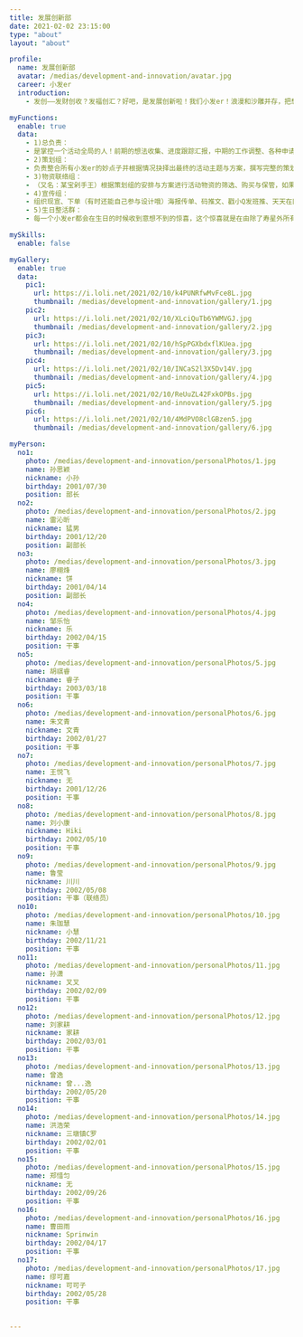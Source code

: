 ```yaml
---
title: 发展创新部
date: 2021-02-02 23:15:00
type: "about"
layout: "about"

profile:
  name: 发展创新部
  avatar: /medias/development-and-innovation/avatar.jpg
  career: 小发er
  introduction:
    - 发创——发财创收？发福创汇？好吧，是发展创新啦！我们小发er！浪漫和沙雕并存，把想象变成现实，创意与大胆是我们的代名词！我们有追寻夜晚奇遇的荧光夜跑，共赴荧幕世界的观影会，把记忆留在春天的竺院纪念品，由每一届的小朋友自由书写定义的自主创新活动；我们还有做饭轰趴生日惊喜特色太极拳假期社会实践等内建活动。我们是学综活动的idea库，特色活动超越传统，创新活动大胆发挥。小发er，永远年轻，永远热泪盈眶！

myFunctions:
  enable: true
  data:
    - 1)总负责：
    - 是掌控一个活动全局的人！前期的想法收集、进度跟踪汇报，中期的工作调整、各种申请，活动现场的调度，后期的总结反思?blabla总之要知晓活动的方方面面！总负责会比较累，但是很酷哦~
    - 2)策划组：
    - 负责整合所有小发er的妙点子并根据情况抉择出最终的活动主题与方案，撰写完整的策划案与执行案，是所有活动前期最最最爆肝的小组啦?不过作为把想法变为现实的造梦者，难道不是很棒的一件事嘛！
    - 3)物资联络组：
    - （又名：某宝剁手王）根据策划组的安排与方案进行活动物资的筛选、购买与保管，如果你喜欢买买买，那么待在这个组会超爽的哟。在有需要的活动中还要负责社团、安保处、急救人员等的联络!
    - 4)宣传组：
    - 组织现宣、下单（有时还能自己参与设计哦）海报传单、码推文、戳小Q发班推、天天在同学面前念叨“快来参加我们活动”（bushi）?这些是宣传组小可爱们的工作喔!
    - 5)生日整活群：
    - 每一个小发er都会在生日的时候收到意想不到的惊喜，这个惊喜就是在由除了寿星外所有小发er组成的整活群中产生的～尽情感受大家浓浓的爱吧嘿嘿！

mySkills:
  enable: false

myGallery:
  enable: true
  data:
    pic1:
      url: https://i.loli.net/2021/02/10/k4PUNRfwMvFce8L.jpg
      thumbnail: /medias/development-and-innovation/gallery/1.jpg
    pic2:
      url: https://i.loli.net/2021/02/10/XLciQuTb6YWMVGJ.jpg
      thumbnail: /medias/development-and-innovation/gallery/2.jpg
    pic3:
      url: https://i.loli.net/2021/02/10/hSpPGXbdxflKUea.jpg
      thumbnail: /medias/development-and-innovation/gallery/3.jpg
    pic4:
      url: https://i.loli.net/2021/02/10/INCaS2l3X5Dv14V.jpg
      thumbnail: /medias/development-and-innovation/gallery/4.jpg
    pic5:
      url: https://i.loli.net/2021/02/10/ReUuZL42FxkOPBs.jpg
      thumbnail: /medias/development-and-innovation/gallery/5.jpg
    pic6:
      url: https://i.loli.net/2021/02/10/4MdPVO8clGBzen5.jpg
      thumbnail: /medias/development-and-innovation/gallery/6.jpg

myPerson:
  no1: 
    photo: /medias/development-and-innovation/personalPhotos/1.jpg
    name: 孙思颖
    nickname: 小孙
    birthday: 2001/07/30
    position: 部长
  no2: 
    photo: /medias/development-and-innovation/personalPhotos/2.jpg
    name: 雷沁昕
    nickname: 猛男
    birthday: 2001/12/20
    position: 副部长
  no3: 
    photo: /medias/development-and-innovation/personalPhotos/3.jpg
    name: 廖栩烽
    nickname: 饼
    birthday: 2001/04/14
    position: 副部长
  no4: 
    photo: /medias/development-and-innovation/personalPhotos/4.jpg
    name: 邹乐怡
    nickname: 乐
    birthday: 2002/04/15
    position: 干事
  no5: 
    photo: /medias/development-and-innovation/personalPhotos/5.jpg
    name: 胡祺睿
    nickname: 睿子
    birthday: 2003/03/18
    position: 干事
  no6: 
    photo: /medias/development-and-innovation/personalPhotos/6.jpg
    name: 朱文青
    nickname: 文青
    birthday: 2002/01/27
    position: 干事
  no7: 
    photo: /medias/development-and-innovation/personalPhotos/7.jpg
    name: 王悦飞
    nickname: 无
    birthday: 2001/12/26
    position: 干事
  no8: 
    photo: /medias/development-and-innovation/personalPhotos/8.jpg
    name: 刘小康
    nickname: Hiki
    birthday: 2002/05/10
    position: 干事
  no9: 
    photo: /medias/development-and-innovation/personalPhotos/9.jpg
    name: 鲁莹
    nickname: 川川
    birthday: 2002/05/08
    position: 干事（联络员）
  no10: 
    photo: /medias/development-and-innovation/personalPhotos/10.jpg
    name: 朱珈慧
    nickname: 小慧
    birthday: 2002/11/21
    position: 干事
  no11: 
    photo: /medias/development-and-innovation/personalPhotos/11.jpg
    name: 孙潇
    nickname: 叉叉
    birthday: 2002/02/09
    position: 干事
  no12: 
    photo: /medias/development-and-innovation/personalPhotos/12.jpg
    name: 刘家耕
    nickname: 家耕
    birthday: 2002/03/01
    position: 干事
  no13: 
    photo: /medias/development-and-innovation/personalPhotos/13.jpg
    name: 曾逸
    nickname: 曾...逸
    birthday: 2002/05/20
    position: 干事
  no14: 
    photo: /medias/development-and-innovation/personalPhotos/14.jpg
    name: 洪浩荣
    nickname: 三墩镇C罗
    birthday: 2002/02/01
    position: 干事
  no15: 
    photo: /medias/development-and-innovation/personalPhotos/15.jpg
    name: 郑惜匀
    nickname: 无
    birthday: 2002/09/26
    position: 干事
  no16: 
    photo: /medias/development-and-innovation/personalPhotos/16.jpg
    name: 曹田雨
    nickname: Sprinwin
    birthday: 2002/04/17
    position: 干事
  no17: 
    photo: /medias/development-and-innovation/personalPhotos/17.jpg
    name: 缪可嘉
    nickname: 可可子
    birthday: 2002/05/28
    position: 干事
    

---
```

